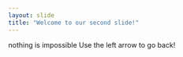 ```yaml
---
layout: slide
title: "Welcome to our second slide!"
---
```

nothing is impossible
Use the left arrow to go back!
